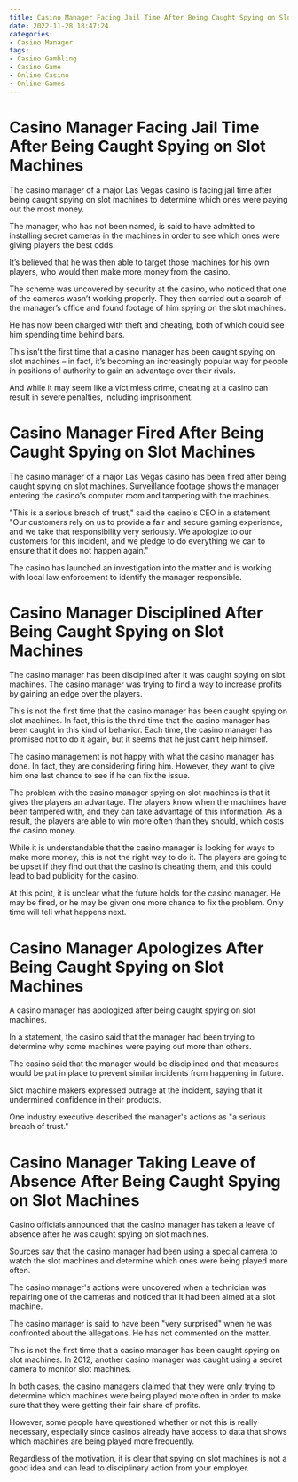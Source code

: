 ```yaml
---
title: Casino Manager Facing Jail Time After Being Caught Spying on Slot Machines
date: 2022-11-28 18:47:24
categories:
- Casino Manager
tags:
- Casino Gambling
- Casino Game
- Online Casino
- Online Games
---
```



#  Casino Manager Facing Jail Time After Being Caught Spying on Slot Machines

The casino manager of a major Las Vegas casino is facing jail time after being caught spying on slot machines to determine which ones were paying out the most money.

The manager, who has not been named, is said to have admitted to installing secret cameras in the machines in order to see which ones were giving players the best odds.

It’s believed that he was then able to target those machines for his own players, who would then make more money from the casino.

The scheme was uncovered by security at the casino, who noticed that one of the cameras wasn’t working properly. They then carried out a search of the manager’s office and found footage of him spying on the slot machines.

He has now been charged with theft and cheating, both of which could see him spending time behind bars.

This isn’t the first time that a casino manager has been caught spying on slot machines – in fact, it’s becoming an increasingly popular way for people in positions of authority to gain an advantage over their rivals.

And while it may seem like a victimless crime, cheating at a casino can result in severe penalties, including imprisonment.

#  Casino Manager Fired After Being Caught Spying on Slot Machines

The casino manager of a major Las Vegas casino has been fired after being caught spying on slot machines. Surveillance footage shows the manager entering the casino's computer room and tampering with the machines.

"This is a serious breach of trust," said the casino's CEO in a statement. "Our customers rely on us to provide a fair and secure gaming experience, and we take that responsibility very seriously. We apologize to our customers for this incident, and we pledge to do everything we can to ensure that it does not happen again."

The casino has launched an investigation into the matter and is working with local law enforcement to identify the manager responsible.

#  Casino Manager Disciplined After Being Caught Spying on Slot Machines

The casino manager has been disciplined after it was caught spying on slot machines. The casino manager was trying to find a way to increase profits by gaining an edge over the players.

This is not the first time that the casino manager has been caught spying on slot machines. In fact, this is the third time that the casino manager has been caught in this kind of behavior. Each time, the casino manager has promised not to do it again, but it seems that he just can’t help himself.

The casino management is not happy with what the casino manager has done. In fact, they are considering firing him. However, they want to give him one last chance to see if he can fix the issue.

The problem with the casino manager spying on slot machines is that it gives the players an advantage. The players know when the machines have been tampered with, and they can take advantage of this information. As a result, the players are able to win more often than they should, which costs the casino money.

While it is understandable that the casino manager is looking for ways to make more money, this is not the right way to do it. The players are going to be upset if they find out that the casino is cheating them, and this could lead to bad publicity for the casino.

At this point, it is unclear what the future holds for the casino manager. He may be fired, or he may be given one more chance to fix the problem. Only time will tell what happens next.

#  Casino Manager Apologizes After Being Caught Spying on Slot Machines

A casino manager has apologized after being caught spying on slot machines.

In a statement, the casino said that the manager had been trying to determine why some machines were paying out more than others.

The casino said that the manager would be disciplined and that measures would be put in place to prevent similar incidents from happening in future.

 Slot machine makers expressed outrage at the incident, saying that it undermined confidence in their products.

One industry executive described the manager's actions as "a serious breach of trust."

#  Casino Manager Taking Leave of Absence After Being Caught Spying on Slot Machines

Casino officials announced that the casino manager has taken a leave of absence after he was caught spying on slot machines.

Sources say that the casino manager had been using a special camera to watch the slot machines and determine which ones were being played more often.

The casino manager's actions were uncovered when a technician was repairing one of the cameras and noticed that it had been aimed at a slot machine.

The casino manager is said to have been "very surprised" when he was confronted about the allegations. He has not commented on the matter.

This is not the first time that a casino manager has been caught spying on slot machines. In 2012, another casino manager was caught using a secret camera to monitor slot machines.

In both cases, the casino managers claimed that they were only trying to determine which machines were being played more often in order to make sure that they were getting their fair share of profits.

However, some people have questioned whether or not this is really necessary, especially since casinos already have access to data that shows which machines are being played more frequently.

Regardless of the motivation, it is clear that spying on slot machines is not a good idea and can lead to disciplinary action from your employer.